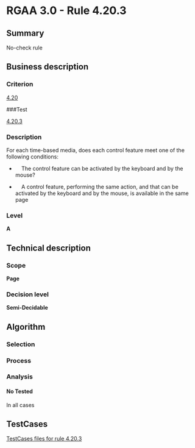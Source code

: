# RGAA 3.0 -  Rule 4.20.3

## Summary

No-check rule

## Business description

### Criterion

[4.20](http://disic.github.io/rgaa_referentiel_en/RGAA3.0_Criteria_English_version_v1.html#crit-4-20)

###Test

[4.20.3](http://disic.github.io/rgaa_referentiel_en/RGAA3.0_Criteria_English_version_v1.html#test-4-20-3)

### Description
For each time-based media, does each control
    feature meet one of the following conditions:
    <ul><li>&#xA0;&#xA0;&#xA0; The control feature
   can be activated by the keyboard and by the mouse?</li>
  <li>&#xA0;&#xA0;&#xA0; A control feature,
   performing the same action, and that can be
   activated by the keyboard and by the mouse, is
   available in the same page
  </li>
    </ul> 


### Level

**A**

## Technical description

### Scope

**Page**

### Decision level

**Semi-Decidable**

## Algorithm

### Selection

### Process

### Analysis

#### No Tested 

In all cases



##  TestCases 

[TestCases files for rule 4.20.3](https://github.com/Asqatasun/Asqatasun/tree/master/rules/rules-rgaa3.0/src/test/resources/testcases/rgaa30/Rgaa30Rule042003/) 


